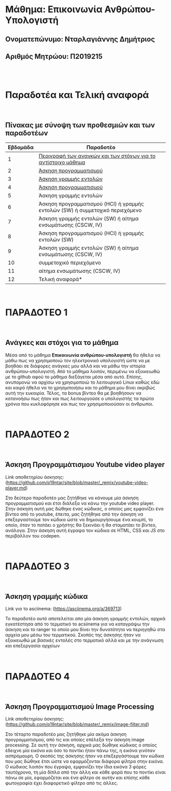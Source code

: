 # Μάθημα: Επικοινωνία Ανθρώπου-Υπολογιστή
## Ονοματεπώνυμο: Νταρλαγιάννης Δημήτριος
## Αριθμός Μητρώου: Π2019215

<br/><br/>

# Παραδοτέα και Τελική αναφορά

<br/>

## Πίνακας με σύνοψη των προθεσμιών και των παραδοτέων
| Εβδομάδα | Παραδοτέο |
| --- | --- | 
| 1 | [Περιγραφή των αναγκών και των στόχων για το αντίστοιχο μάθημα](#παραδοτεο-1) |
| 2 | [Άσκηση προγραμματισμού](#παραδοτεο-2) |
| 3 | [Άσκηση γραμμής εντολών](#παραδοτεο-3) | 
| 4 | [Άσκηση προγραμματισμού](#παραδοτεο-4) |
| 5 | Άσκηση γραμμής εντολών |
| 6 | Άσκηση προγραμματισμού (HCI) ή γραμμής εντολών (SW) ή συμμετοχικό περιεχόμενο |
| 7 | Άσκηση γραμμής εντολών (SW) ή αίτημα ενσωμάτωσης (CSCW, IV) |
| 8 | Άσκηση προγραμματισμού (HCI) ή γραμμής εντολών (SW) |
| 9 | Άσκηση γραμμής εντολών (SW) ή αίτημα ενσωμάτωσης (CSCW, IV) |
| 10 | συμμετοχικό περιεχόμενο |
| 11 | αίτημα ενσωμάτωσης (CSCW, IV) |
| 12 | Τελική αναφορά* |

<br/>

# ΠΑΡΑΔΟΤΕΟ 1 

<br/>

## Ανάγκες και στόχοι για το μάθημα

Μέσα από το μάθημα  **Eπικοινωνία ανθρώπου-υπολογιστή** θα ήθελα να μάθω πως να χρησιμοποιώ τον ηλεκτρονικό υπολογιστή ώστε να με βοηθάει σε διάφορες ανάγκες μου αλλά και να μάθω την ιστορία ανθρώπου-υπολογιστή. Από το μάθημα λοιπόν, περιμένω να εξοικειωθώ με το github αφού το μάθημα διεξάγεται μέσα από αυτό. Επίσης, ανυπομονώ να αρχίσω να χρησιμοποιώ το λειτουργικό Linux καθώς εδώ και καιρό ήθελα να το χρησμιποιήσω και το μάθημα μου δίνει ακριβώς αυτή την ευκαιρία. Τέλος, τα bonus βίντεο θα με βοηθήσουν να κατανοήσω πως ήταν και πως λειτουργούσε ο υπολογιστής τα πρώτα χρόνια που κυκλοφόρησε και πως τον χρησιμοποιούσαν οι άνθρωποι.

<br/>

# ΠΑΡΑΔΟΤΕΟ 2 

<br/>

## Άσκηση Προγραμμάτισμου Youtube video player

Link αποθετηρίου άσκησης: (https://github.com/p19ntar/site/blob/master/_remix/youtube-video-player.md)

Στο δεύτερο παραδοτέο μας ζητήθηκε να κάνουμε μία άσκηση προγραμματισμού και έτσι διάλεξα να κάνω την youtube video player. Στην άσκηση αυτή μας δώθηκε ένας κώδικας, ο οποίος μας εμφανίζει ένα βίντεο από το youtube, έπειτα, μας ζητήθηκε από την άσκηση να επεξεργαστούμε τον κώδικα ώστε να δημιουργήσουμε ένα κουμπί, το οποίο, όταν το πατάει ο χρήστης θα ξεκινάει ή θα σταματάει το βίντεο, ανάλογα. Στην άσκηση αυτή έγραψα τον κώδικα σε HTML, CSS και JS στο περιβάλλον του codepen.

<br/>

# ΠΑΡΑΔΟΤΕΟ 3 

<br/>

## Άσκηση γραμμής κώδικα

Link για το asciinema: (https://asciinema.org/a/369713)

Το παραδοτέο αυτό αποτελείται απο μία άσκηση γραμμής εντολών, αρχικά εγκατέστησα από το τερματικό το acsiinema για να καταγράψω την άσκηση και το ranger το οποίο μου δίνει την δυνατότητα να περιηγηθώ στα αρχεία μου μέσω του τερματικού. Σκοπός της άσκησης ήταν να εξοικειωθώ με βασικές εντολές στο τερματικό αλλά και με την ανάγνωση και επεξεργασία αρχείων

<br/>

# ΠΑΡΑΔΟΤΕΟ 4

<br/>

## Άσκηση Προγραμματισμού Image Processing

Link αποθετηρίου άσκησης: (https://github.com/p19ntar/site/blob/master/_remix/image-filter.md)

Στο τέταρτο παραδοτέο μας ζητήθηκε μία ακόμα άσκηση προγραμματισμού, από τις και οποίες επέλεξα την άσκηση image processing. Σε αυτή την άσκηση, αρχικά μας δώθηκε κώδικας ο οποίος έδειχνε μία εικόνα και όσο το ποντίκι ήταν πάνω της, η εικόνα γινόταν ασπρόμαυρη. Ο σκοπός της άσκησης ήταν να επεξεργάστουμε τον κώδικα που μας δώθηκε έτσι ώστε να εφαρμόζονται διάφορα φίλτρα στην εικόνα. Ο κώδικας λοιπόν που έγραψα, εμφανίζει την ίδια εικόνα 3 φόρες ταυτόχρονα, τη μία δίπλα από την άλλη και κάθε φορά που το ποντίκι είναι πάνω σε μία, εφαρμόζεται και ένα φίλτρο σε αυτήν και επίσης κάθε φωτογραφία έχει διαφορετικό φίλτρο από τις άλλες. 

 
 
 
 
 


